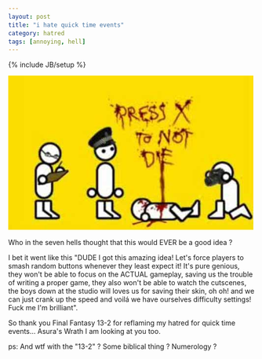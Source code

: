 ```yaml
---
layout: post
title: "i hate quick time events"
category: hatred
tags: [annoying, hell]
---
```

{% include JB/setup %}

![Press X not to die](/assets/images/pressxnottodie.jpg)

Who in the seven hells thought that this would EVER be a good idea ?

I bet it went like this "DUDE I got this amazing idea! Let's force players to smash random 
buttons whenever they least expect it! It's pure genious, they won't be able to focus on the ACTUAL 
gameplay, saving us the trouble of writing a proper game, they also won't be able to watch the 
cutscenes, the boys down at the studio will loves us for saving their skin, oh oh! and we can just 
crank up the speed and voilá we have ourselves difficulty settings! Fuck me I'm brilliant".

So thank you Final Fantasy 13-2 for reflaming my hatred for quick time events... Asura's Wrath I am 
looking at you too.

ps: And wtf with the "13-2" ? Some biblical thing ? Numerology ?